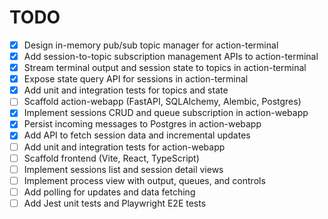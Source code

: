 # TODO

- [x] Design in-memory pub/sub topic manager for action-terminal
- [x] Add session-to-topic subscription management APIs to action-terminal
- [x] Stream terminal output and session state to topics in action-terminal
- [x] Expose state query API for sessions in action-terminal
- [x] Add unit and integration tests for topics and state
- [ ] Scaffold action-webapp (FastAPI, SQLAlchemy, Alembic, Postgres)
- [x] Implement sessions CRUD and queue subscription in action-webapp
- [x] Persist incoming messages to Postgres in action-webapp
- [x] Add API to fetch session data and incremental updates
- [ ] Add unit and integration tests for action-webapp
- [ ] Scaffold frontend (Vite, React, TypeScript)
- [ ] Implement sessions list and session detail views
- [ ] Implement process view with output, queues, and controls
- [ ] Add polling for updates and data fetching
- [ ] Add Jest unit tests and Playwright E2E tests
